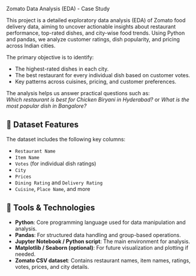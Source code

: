 Zomato Data Analysis (EDA) - Case Study

This project is a detailed exploratory data analysis (EDA) of Zomato food delivery data, aiming to uncover actionable insights about restaurant performance, top-rated dishes, and city-wise food trends. 
Using Python and pandas, we analyze customer ratings, dish popularity, and pricing across Indian cities.

The primary objective is to identify:
- The highest-rated dishes in each city.
- The best restaurant for every individual dish based on customer votes.
- Key patterns across cuisines, pricing, and customer preferences.

The analysis helps us answer practical questions such as:  
*Which restaurant is best for Chicken Biryani in Hyderabad?* or *What is the most popular dish in Bangalore?*

## 📁 Dataset Features

The dataset includes the following key columns:
- `Restaurant Name`
- `Item Name`
- `Votes` (for individual dish ratings)
- `City`
- `Prices`
- `Dining Rating` and `Delivery Rating`
- `Cuisine`, `Place Name`, and more

## 🧰 Tools & Technologies

- **Python**: Core programming language used for data manipulation and analysis.
- **Pandas**: For structured data handling and group-based operations.
- **Jupyter Notebook / Python script**: The main environment for analysis.
- **Matplotlib / Seaborn (optional)**: For future visualization and plotting if needed.
- **Zomato CSV dataset**: Contains restaurant names, item names, ratings, votes, prices, and city details.
